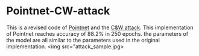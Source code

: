 # Pointnet-CW-attack
This is a revised code of <a href="https://arxiv.org/abs/1612.00593">Pointnet</a> and the <a href = "https://arxiv.org/abs/1608.04644">C&W attack</a>. This implementation of Pointnet reaches accuracy of 88.2% in 250 epochs. the parameters of the model are all similar to the parameters used in the original implementation.
<img src="attack_sample.jpg></img>
